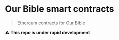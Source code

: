 # Our Bible smart contracts

> Ethereum contracts for Our Bible

**⚠️ This repo is under rapid development**
